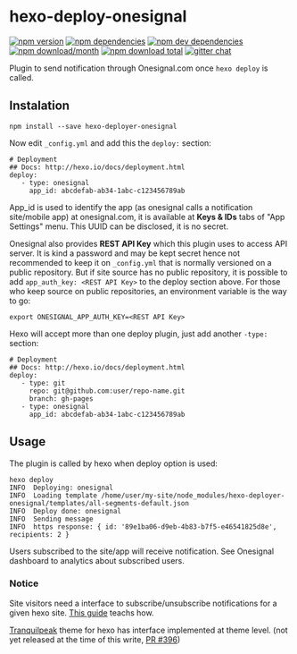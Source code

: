 # hexo-deploy-onesignal
[![npm version](https://img.shields.io/npm/v/hexo-deployer-onesignal.svg?style=flat-square)](https://www.npmjs.com/package/hexo-deployer-onesignal) [![npm dependencies](https://img.shields.io/david/jrbenito/hexo-deployer-onesignal.svg?style=flat-square)](https://david-dm.org/jrbenito/hexo-deployer-onesignal#info=dependencies&view=table) [![npm dev dependencies](https://img.shields.io/david/dev/jrbenito/hexo-deployer-onesignal.svg?style=flat-square)](https://david-dm.org/jrbenito/hexo-deployer-onesignal#info=devDependencies&view=table) [![npm download/month](https://img.shields.io/npm/dm/hexo-deployer-onesignal.svg?style=flat-square)](https://www.npmjs.com/package/hexo-deployer-onesignal) [![npm download total](https://img.shields.io/npm/dt/hexo-deployer-onesignal.svg?style=flat-square)](https://www.npmjs.com/package/hexo-deployer-onesignal) [![gitter chat](https://img.shields.io/gitter/room/jrbenito/hexo-deployer-onesignal.svg?style=flat-square)](https://gitter.im/jrbenito/hexo-deployer-onesignal)

Plugin to send notification through Onesignal.com once `hexo deploy` is called.

## Instalation

```
npm install --save hexo-deployer-onesignal
```

Now edit `_config.yml` and add this the `deploy:` section:

```
# Deployment
## Docs: http://hexo.io/docs/deployment.html
deploy: 
   - type: onesignal
     app_id: abcdefab-ab34-1abc-c123456789ab
```

App_id is used to identify the app (as onesignal calls a notification site/mobile app) at onesignal.com, it is available at
__Keys & IDs__ tabs of "App Settings" menu. This UUID can be disclosed, it is no secret.

Onesignal also provides __REST API Key__ which this plugin uses to access API server. It is kind a password and may be kept
secret hence not recommended to keep it on `_config.yml` that is normally versioned on a public repository. But if site source
has no public repository, it is possible to add `app_auth_key: <REST API Key>` to the deploy section above. For those who keep
source on public repositories, an environment variable is the way to go:

`export ONESIGNAL_APP_AUTH_KEY=<REST API Key>`

Hexo will accept more than one deploy plugin, just add another `-type: ` section:

```
# Deployment
## Docs: http://hexo.io/docs/deployment.html
deploy:
   - type: git
     repo: git@github.com:user/repo-name.git
     branch: gh-pages
   - type: onesignal
     app_id: abcdefab-ab34-1abc-c123456789ab
```

## Usage

The plugin is called by hexo when deploy option is used:

```
hexo deploy
INFO  Deploying: onesignal
INFO  Loading template /home/user/my-site/node_modules/hexo-deployer-onesignal/templates/all-segments-default.json
INFO  Deploy done: onesignal
INFO  Sending message
INFO  https response: { id: '89e1ba06-d9eb-4b83-b7f5-e46541825d8e', recipients: 2 }
```

Users subscribed to the site/app will receive notification. See Onesignal dashboard to analytics about subscribed users.

### Notice

Site visitors need a interface to subscribe/unsubscribe notifications for a given hexo site. [This guide](https://documentation.onesignal.com/v3.0/docs/web-push-setup) teachs how.

[Tranquilpeak](https://github.com/LouisBarranqueiro/hexo-theme-tranquilpeak) theme for hexo has interface implemented at theme level. (not yet released at the time of this write, 
[PR #396](https://github.com/LouisBarranqueiro/hexo-theme-tranquilpeak/pull/396))
